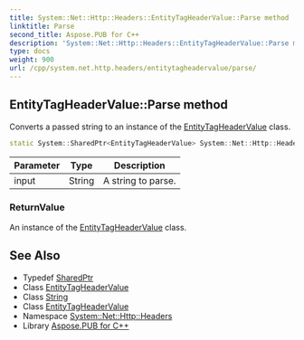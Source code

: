 ```yaml
---
title: System::Net::Http::Headers::EntityTagHeaderValue::Parse method
linktitle: Parse
second_title: Aspose.PUB for C++
description: 'System::Net::Http::Headers::EntityTagHeaderValue::Parse method. Converts a passed string to an instance of the EntityTagHeaderValue class in C++.'
type: docs
weight: 900
url: /cpp/system.net.http.headers/entitytagheadervalue/parse/
---
```

## EntityTagHeaderValue::Parse method


Converts a passed string to an instance of the [EntityTagHeaderValue](../) class.

```cpp
static System::SharedPtr<EntityTagHeaderValue> System::Net::Http::Headers::EntityTagHeaderValue::Parse(String input)
```


| Parameter | Type | Description |
| --- | --- | --- |
| input | String | A string to parse. |

### ReturnValue

An instance of the [EntityTagHeaderValue](../) class.

## See Also

* Typedef [SharedPtr](../../../system/sharedptr/)
* Class [EntityTagHeaderValue](../)
* Class [String](../../../system/string/)
* Class [EntityTagHeaderValue](../)
* Namespace [System::Net::Http::Headers](../../)
* Library [Aspose.PUB for C++](../../../)

